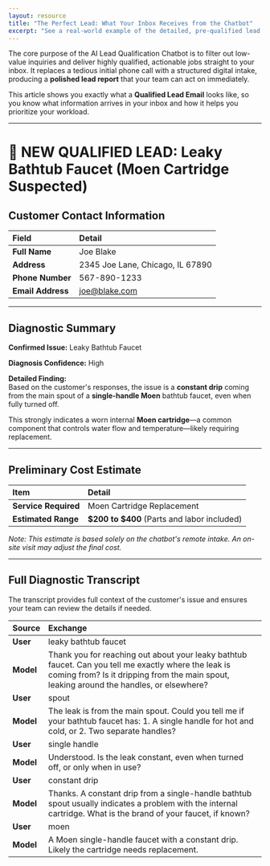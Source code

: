 ```yaml
---
layout: resource
title: "The Perfect Lead: What Your Inbox Receives from the Chatbot"
excerpt: "See a real-world example of the detailed, pre-qualified lead email generated by the AI Lead Qualification Chatbot—including contact info, diagnostic summary, and actionable insights."
---
```


The core purpose of the AI Lead Qualification Chatbot is to filter out low-value inquiries and deliver highly qualified, actionable jobs straight to your inbox. It replaces a tedious initial phone call with a structured digital intake, producing a **polished lead report** that your team can act on immediately.

This article shows you exactly what a **Qualified Lead Email** looks like, so you know what information arrives in your inbox and how it helps you prioritize your workload.

---

# 📧 NEW QUALIFIED LEAD: Leaky Bathtub Faucet (Moen Cartridge Suspected)

## Customer Contact Information

| Field | Detail |
| :--- | :--- |
| **Full Name** | Joe Blake |
| **Address** | 2345 Joe Lane, Chicago, IL 67890 |
| **Phone Number** | 567-890-1233 |
| **Email Address** | joe@blake.com |

---

## Diagnostic Summary

**Confirmed Issue:** Leaky Bathtub Faucet  

**Diagnosis Confidence:** High  

**Detailed Finding:**  
Based on the customer's responses, the issue is a **constant drip** coming from the main spout of a **single-handle Moen** bathtub faucet, even when fully turned off.

This strongly indicates a worn internal **Moen cartridge**—a common component that controls water flow and temperature—likely requiring replacement.

---

## Preliminary Cost Estimate

| Item | Detail |
| :--- | :--- |
| **Service Required** | Moen Cartridge Replacement |
| **Estimated Range** | **\$200 to \$400** (Parts and labor included) |

*Note: This estimate is based solely on the chatbot's remote intake. An on-site visit may adjust the final cost.*

---

## Full Diagnostic Transcript

The transcript provides full context of the customer's issue and ensures your team can review the details if needed.

| Source | Exchange |
| :--- | :--- |
| **User** | leaky bathtub faucet |
| **Model** | Thank you for reaching out about your leaky bathtub faucet. Can you tell me exactly where the leak is coming from? Is it dripping from the main spout, leaking around the handles, or elsewhere? |
| **User** | spout |
| **Model** | The leak is from the main spout. Could you tell me if your bathtub faucet has: 1. A single handle for hot and cold, or 2. Two separate handles? |
| **User** | single handle |
| **Model** | Understood. Is the leak constant, even when turned off, or only when in use? |
| **User** | constant drip |
| **Model** | Thanks. A constant drip from a single-handle bathtub spout usually indicates a problem with the internal cartridge. What is the brand of your faucet, if known? |
| **User** | moen |
| **Model** | A Moen single-handle faucet with a constant drip. Likely the cartridge needs replacement. |
